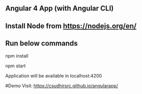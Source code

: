 
## Angular 4 App (with Angular CLI)

## Install Node from https://nodejs.org/en/

## Run below commands

npm install

npm start

Application will be available in localhost:4200

#Demo Visit: https://csudhirsrc.github.io/angularapp/

